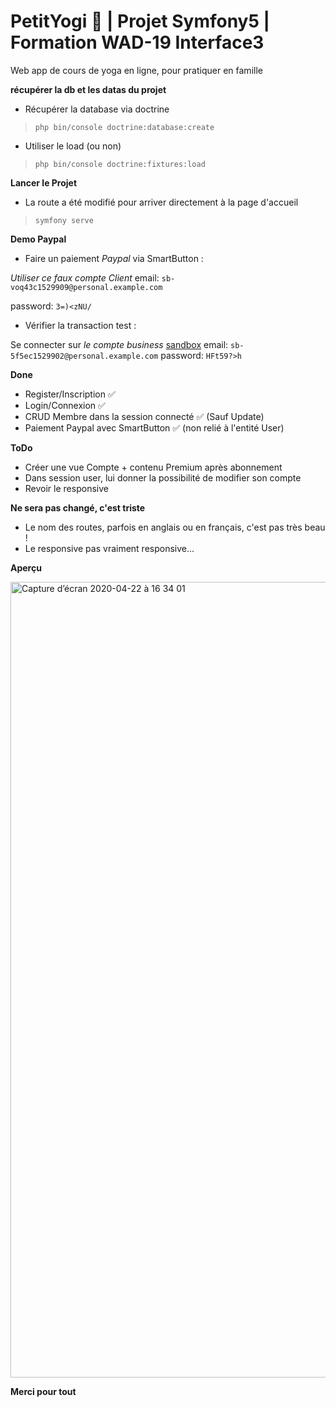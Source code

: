 # PetitYogi 🧘 | Projet Symfony5 | Formation WAD-19 Interface3
Web app de cours de yoga en ligne, pour pratiquer en famille

**récupérer la db et les datas du projet**

- Récupérer la database via doctrine 

> `php bin/console doctrine:database:create`

- Utiliser le load (ou non)

> `php bin/console doctrine:fixtures:load`

**Lancer le Projet**

- La route a été modifié pour arriver directement à la page d'accueil

> `symfony serve`

**Demo Paypal**

- Faire un paiement _Paypal_ via SmartButton :

*Utiliser ce faux compte Client*
email: `sb-voq43c1529909@personal.example.com`

password: `3=)<zNU/`


- Vérifier la transaction test :

Se connecter sur *le compte business* [sandbox](https://www.sandbox.paypal.com/) 
email: `sb-5f5ec1529902@personal.example.com`
password: `HFt59?>h`

**Done**

- Register/Inscription ✅
- Login/Connexion ✅
- CRUD Membre dans la session connecté ✅ (Sauf Update)
- Paiement Paypal avec SmartButton ✅ (non relié à l'entité User)

**ToDo**

- Créer une vue Compte + contenu Premium après abonnement
- Dans session user, lui donner la possibilité de modifier son compte
- Revoir le responsive

**Ne sera pas changé, c'est triste**

- Le nom des routes, parfois en anglais ou en français, c'est pas très beau !
- Le responsive pas vraiment responsive...


**Aperçu**

<img width="1273" alt="Capture d’écran 2020-04-22 à 16 34 01" src="https://user-images.githubusercontent.com/45564137/79995142-2140d500-84b7-11ea-8d5d-61dc7e8e0aec.png">

**Merci pour tout**
